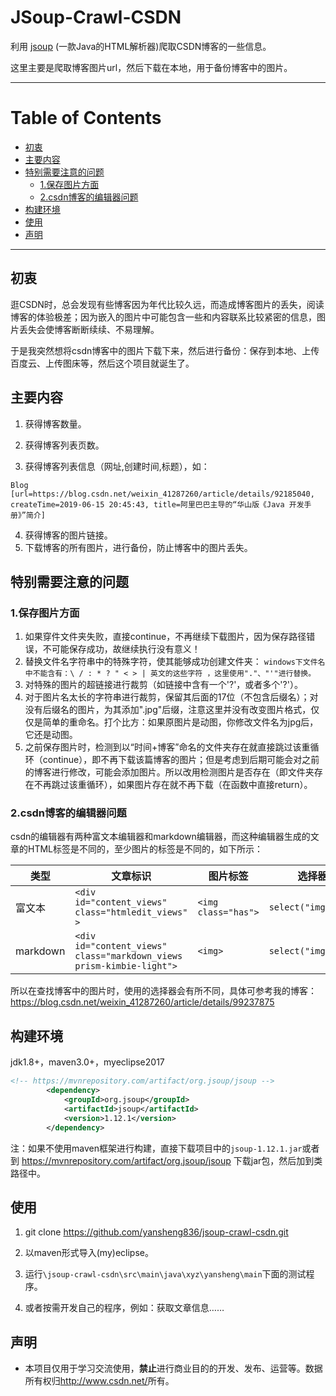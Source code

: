 JSoup-Crawl-CSDN
======

利用 [jsoup](https://github.com/jhy/jsoup) (一款Java的HTML解析器)爬取CSDN博客的一些信息。

这里主要是爬取博客图片url，然后下载在本地，用于备份博客中的图片。

---

Table of Contents
=================

* [初衷](#%E5%88%9D%E8%A1%B7)
* [主要内容](#%E4%B8%BB%E8%A6%81%E5%86%85%E5%AE%B9)
* [特别需要注意的问题](#%E7%89%B9%E5%88%AB%E9%9C%80%E8%A6%81%E6%B3%A8%E6%84%8F%E7%9A%84%E9%97%AE%E9%A2%98)
  * [1\.保存图片方面](#1%E4%BF%9D%E5%AD%98%E5%9B%BE%E7%89%87%E6%96%B9%E9%9D%A2)
  * [2\.csdn博客的编辑器问题](#2csdn%E5%8D%9A%E5%AE%A2%E7%9A%84%E7%BC%96%E8%BE%91%E5%99%A8%E9%97%AE%E9%A2%98)
* [构建环境](#%E6%9E%84%E5%BB%BA%E7%8E%AF%E5%A2%83)
* [使用](#%E4%BD%BF%E7%94%A8)
* [声明](#%E5%A3%B0%E6%98%8E)

---

## 初衷

逛CSDN时，总会发现有些博客因为年代比较久远，而造成博客图片的丢失，阅读博客的体验极差；因为嵌入的图片中可能包含一些和内容联系比较紧密的信息，图片丢失会使博客断断续续、不易理解。

于是我突然想将csdn博客中的图片下载下来，然后进行备份：保存到本地、上传百度云、上传图床等，然后这个项目就诞生了。


## 主要内容

1. 获得博客数量。

2. 获得博客列表页数。

3. 获得博客列表信息（网址,创建时间,标题），如：
```
Blog [url=https://blog.csdn.net/weixin_41287260/article/details/92185040, createTime=2019-06-15 20:45:43, title=阿里巴巴主导的“华山版《Java 开发手册》”简介]
```
4. 获得博客的图片链接。
5. 下载博客的所有图片，进行备份，防止博客中的图片丢失。



## 特别需要注意的问题

### 1.保存图片方面

1. 如果穿件文件夹失败，直接continue，不再继续下载图片，因为保存路径错误，不可能保存成功，故继续执行没有意义！
2. 替换文件名字符串中的特殊字符，使其能够成功创建文件夹：
`windows下文件名中不能含有：\ / : * ? " < > | 英文的这些字符 ，这里使用"."、"'"进行替换。`
3. 对特殊的图片的超链接进行裁剪（如链接中含有一个'?'，或者多个'?'）。
4. 对于图片名太长的字符串进行裁剪，保留其后面的17位（不包含后缀名）；对没有后缀名的图片，为其添加".jpg"后缀，注意这里并没有改变图片格式，仅仅是简单的重命名。打个比方：如果原图片是动图，你修改文件名为jpg后，它还是动图。
5. 之前保存图片时，检测到以“时间+博客”命名的文件夹存在就直接跳过该重循环（continue），即不再下载该篇博客的图片；但是考虑到后期可能会对之前的博客进行修改，可能会添加图片。所以改用检测图片是否存在（即文件夹存在不再跳过该重循环），如果图片存在就不再下载（在函数中直接return）。


### 2.csdn博客的编辑器问题

csdn的编辑器有两种富文本编辑器和markdown编辑器，而这种编辑器生成的文章的HTML标签是不同的，至少图片的标签是不同的，如下所示：


| 类型     | 文章标识 | 图片标签 | 选择器 |
| -------- | -------- | -------- | ------ |
| 富文本   |    `<div id="content_views" class="htmledit_views" >`      |      `<img class="has">`    |    `select("img.has")`    |
| markdown |     `<div id="content_views" class="markdown_views prism-kimbie-light">`     |    `<img>`      |   `select("img")`     |


所以在查找博客中的图片时，使用的选择器会有所不同，具体可参考我的博客：<https://blog.csdn.net/weixin_41287260/article/details/99237875>



## 构建环境

jdk1.8+，maven3.0+，myeclipse2017

```xml
<!-- https://mvnrepository.com/artifact/org.jsoup/jsoup -->
		<dependency>
			<groupId>org.jsoup</groupId>
			<artifactId>jsoup</artifactId>
			<version>1.12.1</version>
		</dependency>
```

注：如果不使用maven框架进行构建，直接下载项目中的`jsoup-1.12.1.jar`或者到 <https://mvnrepository.com/artifact/org.jsoup/jsoup> 下载jar包，然后加到类路径中。



## 使用
1. git clone https://github.com/yansheng836/jsoup-crawl-csdn.git

2. 以maven形式导入(my)eclipse。

3. 运行`\jsoup-crawl-csdn\src\main\java\xyz\yansheng\main`下面的测试程序。

4. 或者按需开发自己的程序，例如：获取文章信息……



## 声明

- 本项目仅用于学习交流使用，**禁止**进行商业目的的开发、发布、运营等。数据所有权归<http://www.csdn.net/>所有。